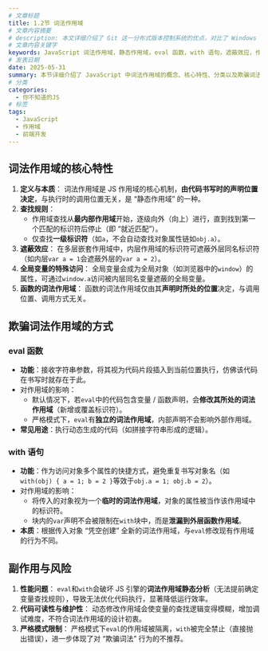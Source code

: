 ```yaml
---
# 文章标题
title: 1.2节 词法作用域
# 文章内容摘要
# description: 本文详细介绍了 Git 这一分布式版本控制系统的优点，对比了 Windows 与 macOS/Linux 系统下的常用命令，讲解了 vim 操作模式及常用命令，还阐述了 Git 的基本配置、特定项目配置和命令缩写设置等内容。
# 文章内容关键字
keywords: JavaScript 词法作用域，静态作用域，eval 函数，with 语句，遮蔽效应，作用域欺骗风险
# 发表日期
date: 2025-05-31
summary: 本节详细介绍了 JavaScript 中词法作用域的概念、核心特性、分类以及欺骗词法作用域的方式和风险，帮助读者更好地理解 JavaScript 的作用域机制。
# 分类
categories:
  - 你不知道的JS
# 标签
tags:
  - JavaScript
  - 作用域
  - 前端开发
---
```


## 词法作用域的核心特性

1. **定义与本质**：
   词法作用域是 JS 作用域的核心机制，**由代码书写时的声明位置决定**，与执行时的调用位置无关，是 “静态作用域” 的一种。
2. **查找规则**：
   - 作用域查找从**最内部作用域**开始，逐级向外（向上）进行，直到找到第一个匹配的标识符后停止（即 “就近匹配”）。
   - 仅查找**一级标识符**（如`a`，不会自动查找对象属性链如`obj.a`）。
3. **遮蔽效应**：
   在多层嵌套作用域中，内层作用域的标识符可遮蔽外层同名标识符（如内层`var a = 1`会遮蔽外层的`var a = 2`）。
4. **全局变量的特殊访问**：
   全局变量会成为全局对象（如浏览器中的`window`）的属性，可通过`window.a`访问被内层同名变量遮蔽的全局变量。
5. **函数的词法作用域**：
   函数的词法作用域仅由其**声明时所处的位置**决定，与调用位置、调用方式无关。

## 欺骗词法作用域的方式

### eval 函数

- **功能**：接收字符串参数，将其视为代码片段插入到当前位置执行，仿佛该代码在书写时就存在于此。
- 对作用域的影响：
  - 默认情况下，若`eval`中的代码包含变量 / 函数声明，会**修改其所处的词法作用域**（新增或覆盖标识符）。
  - 严格模式下，`eval`有**独立的词法作用域**，内部声明不会影响外部作用域。
- **常见用途**：执行动态生成的代码（如拼接字符串形成的逻辑）。

### with 语句

- **功能**：作为访问对象多个属性的快捷方式，避免重复书写对象名（如`with(obj) { a = 1; b = 2 }`等效于`obj.a = 1; obj.b = 2`）。
- 对作用域的影响：
  - 将传入的对象视为一个**临时的词法作用域**，对象的属性被当作该作用域中的标识符。
  - 块内的`var`声明不会被限制在`with`块中，而是**泄漏到外层函数作用域**。
- **本质**：根据传入对象 “凭空创建” 全新的词法作用域，与`eval`修改现有作用域的行为不同。

## 副作用与风险

1. **性能问题**：
   `eval`和`with`会破坏 JS 引擎的**词法作用域静态分析**（无法提前确定变量查找规则），导致无法优化代码执行，显著降低运行效率。
2. **代码可读性与维护性**：
   动态修改作用域会使变量的查找逻辑变得模糊，增加调试难度，不符合词法作用域的设计初衷。
3. **严格模式限制**：
   严格模式下`eval`的作用域被隔离，`with`被完全禁止（直接抛出错误），进一步体现了对 “欺骗词法” 行为的不推荐。
